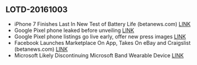 ## LOTD-20161003

-  iPhone 7 Finishes Last In New Test of Battery Life  (betanews.com)  [LINK](https://apple.slashdot.org/story/16/10/02/2233226/iphone-7-finishes-last-in-new-test-of-battery-life)
- Google Pixel phone leaked before unveiling [LINK](https://www.theguardian.com/technology/2016/oct/03/google-pixel-phone-leak-carphone-warehouse)
- Google Pixel phone listings go live early, offer new press images [LINK](http://arstechnica.com/gadgets/2016/10/google-pixel-phone-listings-go-live-early-offer-new-press-images/)
-  Facebook Launches Marketplace On App, Takes On eBay and Craigslist  (betanews.com)  [LINK](https://tech.slashdot.org/story/16/10/03/1427246/facebook-launches-marketplace-on-app-takes-on-ebay-and-craigslist)
- Microsoft Likely Discontinuing Microsoft Band Wearable Device [LINK](http://www.macrumors.com/2016/10/03/microsoft-discontinuing-microsoft-band-wearable/)
